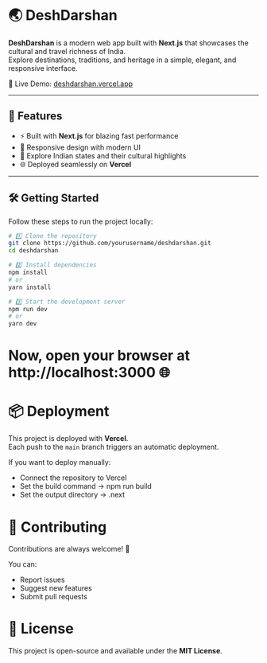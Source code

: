 # 🌏 DeshDarshan

**DeshDarshan** is a modern web app built with **Next.js** that showcases the cultural and travel richness of India.  
Explore destinations, traditions, and heritage in a simple, elegant, and responsive interface.  

🔗 Live Demo: [deshdarshan.vercel.app](https://deshdarshan.vercel.app)

---

## 🚀 Features

- ⚡ Built with **Next.js** for blazing fast performance  
- 🎨 Responsive design with modern UI  
- 📍 Explore Indian states and their cultural highlights  
- 🌐 Deployed seamlessly on **Vercel**

---

## 🛠️ Getting Started

Follow these steps to run the project locally:

```bash
# 1️⃣ Clone the repository
git clone https://github.com/yourusername/deshdarshan.git
cd deshdarshan

# 2️⃣ Install dependencies
npm install
# or
yarn install

# 3️⃣ Start the development server
npm run dev
# or
yarn dev
```

# Now, open your browser at http://localhost:3000 🌐

# 📦 Deployment
This project is deployed with **Vercel**.  
Each push to the `main` branch triggers an automatic deployment.

If you want to deploy manually:
- Connect the repository to Vercel  
- Set the build command → npm run build  
- Set the output directory → .next

# 🤝 Contributing
Contributions are always welcome! 🎉

You can:
- Report issues  
- Suggest new features  
- Submit pull requests  

# 📄 License
This project is open-source and available under the **MIT License**.
